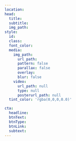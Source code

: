 ```yaml
---
location:
head:
  title:
  subtitle:
  img_path:
style:
  id:
  class:
  font_color:
  media:
    img_path:
      url_path:
      pattern: false
      parallax: false
      overlay:
      blur: false
    video:
      url_path: null
      type: null  
      posterurl_path: null  
  tint_color: 'rgba(0,0,0,0.0)'

cta:
  headline:
  btnText:
  btnType:
  btnLink:
  subtext:
---
```

